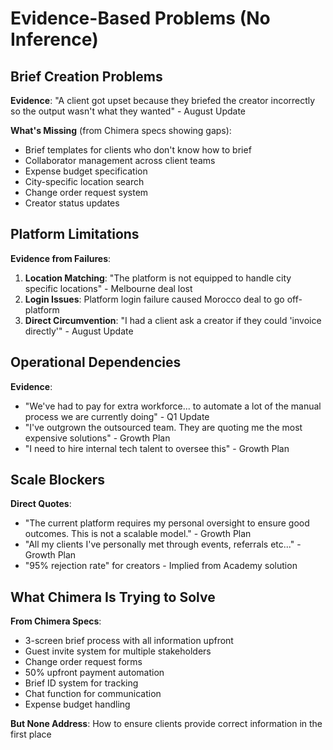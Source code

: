 # Evidence-Based Problems (No Inference)

## Brief Creation Problems

**Evidence**: "A client got upset because they briefed the creator incorrectly so the output wasn't what they wanted" - August Update

**What's Missing** (from Chimera specs showing gaps):
- Brief templates for clients who don't know how to brief
- Collaborator management across client teams
- Expense budget specification
- City-specific location search
- Change order request system
- Creator status updates

## Platform Limitations

**Evidence from Failures**:
1. **Location Matching**: "The platform is not equipped to handle city specific locations" - Melbourne deal lost
2. **Login Issues**: Platform login failure caused Morocco deal to go off-platform
3. **Direct Circumvention**: "I had a client ask a creator if they could 'invoice directly'" - August Update

## Operational Dependencies

**Evidence**: 
- "We've had to pay for extra workforce... to automate a lot of the manual process we are currently doing" - Q1 Update
- "I've outgrown the outsourced team. They are quoting me the most expensive solutions" - Growth Plan
- "I need to hire internal tech talent to oversee this" - Growth Plan

## Scale Blockers

**Direct Quotes**:
- "The current platform requires my personal oversight to ensure good outcomes. This is not a scalable model." - Growth Plan
- "All my clients I've personally met through events, referrals etc..." - Growth Plan
- "95% rejection rate" for creators - Implied from Academy solution

## What Chimera Is Trying to Solve

**From Chimera Specs**:
- 3-screen brief process with all information upfront
- Guest invite system for multiple stakeholders
- Change order request forms
- 50% upfront payment automation
- Brief ID system for tracking
- Chat function for communication
- Expense budget handling

**But None Address**: How to ensure clients provide correct information in the first place